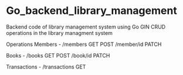 # Go_backend_library_management
Backend code of library management system using Go GIN
CRUD operations in the library managment system

Operations
Members - /members GET POST 
          /member/id PATCH
          
Books - /books GET POST 
        /book/id PATCH
        
Transactions - /transactions GET
          
